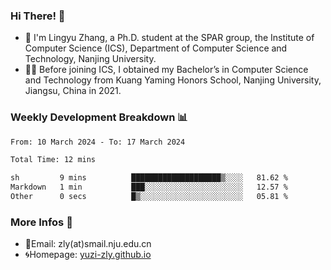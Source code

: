 ### Hi There! 👋 
- 🐳 I'm Lingyu Zhang, a Ph.D. student at the SPAR group, the Institute of Computer Science (ICS), Department of Computer Science and Technology, Nanjing University.
- 🧑‍🎓 Before joining ICS, I obtained my Bachelor’s in Computer Science and Technology from Kuang Yaming Honors School, Nanjing University, Jiangsu, China in 2021.

### Weekly Development Breakdown :bar_chart:

<!--START_SECTION:waka-->

```txt
From: 10 March 2024 - To: 17 March 2024

Total Time: 12 mins

sh         9 mins          ████████████████████▒░░░░   81.62 %
Markdown   1 min           ███░░░░░░░░░░░░░░░░░░░░░░   12.57 %
Other      0 secs          █▒░░░░░░░░░░░░░░░░░░░░░░░   05.81 %
```

<!--END_SECTION:waka-->

<!--
### Github Contributions :octocat:

![](https://raw.githubusercontent.com/yuzi-zly/yuzi-zly/output/github-contribution-grid-snake.svg)              
-->

### More Infos 📖

- 📧Email: zly(at)smail.nju.edu.cn
- 🌀Homepage: [yuzi-zly.github.io](https://yuzi-zly.github.io/)
